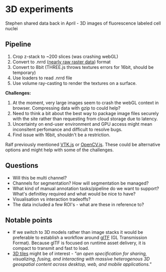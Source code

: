 # 3D experiments

Stephen shared data back in April - 3D images of fluorescence labeled cell nuclei

## Pipeline

1. Crop z-stack to ~200 slices (was crashing webGL)
2. Convert to .nrrd ([nearly raw raster data](http://teem.sourceforge.net/nrrd/descformat.html)) format
3. Convert to 8bit (THREE.js throws textures errors for 16bit, should be temporary)
4. Use loaders to read .nrrd file
5. Use volume ray-casting to render the textures on a surface.

**Challenges:**

1. At the moment, very large images seem to crash the webGL context in browser. Compressing data with gzip to could help?
2. Need to think a bit about the best way to package image files securely with the site rather than requesting from cloud storage due to latency.
3. Uncertainty on end-user environment and GPU access might mean inconsitent perfomance and difficult to resolve bugs.
4. Find issue with 16bit, shouldn't be a restriction.

Ralf previously mentioned [VTK.js](https://kitware.github.io/vtk-js/) or [OpenCV.js](https://docs.opencv.org/3.4/d5/d10/tutorial_js_root.html). These could be alternative options and might help with some of the challenges.

## Questions

- Will this be multi channel?
- Channels for segmentation? How will segmentation be managed?
- What kind of manual annotation tasks/pipeline do we want to support? What's definitley required and what would be nice to have?
- Visualisation vs interaction tradeoffs?
- The data included a few ROI's - what are these in reference to?

## Notable points

- If we switch to 3D models rather than image stacks it would be preferable to establish a workflow around [glTF](https://en.wikipedia.org/wiki/GlTF) (GL Transmission Format). Because glTF is focused on runtime asset delivery, it is compact to transmit and fast to load.
- [3D tiles](https://github.com/CesiumGS/3d-tiles) might be of interest - *"an open specification for sharing, visualizing, fusing, and interacting with massive heterogenous 3D geospatial content across desktop, web, and mobile applications."*
